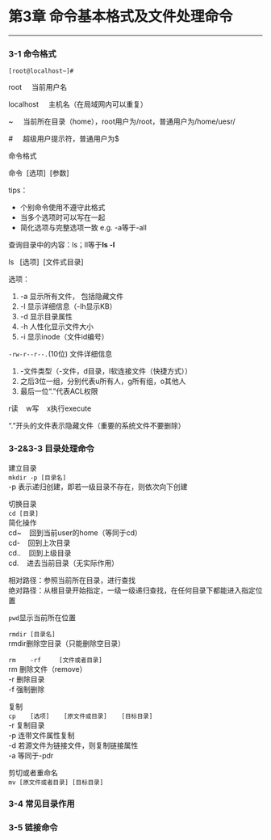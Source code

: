 # 第3章 命令基本格式及文件处理命令
---
### 3-1 命令格式

```[root@localhost~]#```

root &nbsp;&nbsp;&nbsp;&nbsp;当前用户名

localhost &nbsp;&nbsp;&nbsp;&nbsp;主机名（在局域网内可以重复）

~ &nbsp;&nbsp;&nbsp;&nbsp;当前所在目录（home），root用户为/root，普通用户为/home/uesr/

\# &nbsp;&nbsp;&nbsp;&nbsp;超级用户提示符，普通用户为$

命令格式

命令&nbsp;&nbsp;[选项]&nbsp;&nbsp;[参数]

tips：

- 个别命令使用不遵守此格式
- 当多个选项时可以写在一起
- 简化选项与完整选项一致 e.g.&nbsp;-a等于-all

查询目录中的内容：ls；ll等于<strong>ls -l</strong>

ls &nbsp;&nbsp;[选项]&nbsp;&nbsp;[文件式目录]

选项：  
1. -a 显示所有文件， 包括隐藏文件  
2. -l 显示详细信息（-lh显示KB）  
3. -d 显示目录属性  
4. -h 人性化显示文件大小  
5. -i 显示inode（文件id编号）  

```-rw-r--r--.```(10位) 文件详细信息  
1. -文件类型（-文件，d目录，l软连接文件（快捷方式））  
2. 之后3位一组，分别代表u所有人，g所有组，o其他人  
3. 最后一位“.”代表ACL权限  

r读&nbsp;&nbsp;&nbsp;&nbsp;w写&nbsp;&nbsp;&nbsp;&nbsp;x执行execute  

“.”开头的文件表示隐藏文件（重要的系统文件不要删除）


### 3-2&3-3 目录处理命令
建立目录  
```mkdir -p [目录名]```  
-p 表示递归创建，即若一级目录不存在，则依次向下创建  

切换目录  
```cd [目录]```  
简化操作  
cd~&nbsp;&nbsp;&nbsp;&nbsp;回到当前user的home（等同于cd）  
cd-&nbsp;&nbsp;&nbsp;&nbsp;回到上次目录  
cd..&nbsp;&nbsp;&nbsp;&nbsp;回到上级目录  
cd.&nbsp;&nbsp;&nbsp;&nbsp;进去当前目录（无实际作用）  

相对路径：参照当前所在目录，进行查找  
绝对路径：从根目录开始指定，一级一级递归查找，在任何目录下都能进入指定位置  

```pwd```显示当前所在位置

```rmdir [目录名]```  
rmdir删除空目录（只能删除空目录）  

```rm    -rf     [文件或者目录] ```   
rm&nbsp;删除文件（remove）  
-r&nbsp;删除目录  
-f&nbsp;强制删除  

复制  
```cp    [选项]    [原文件或目录]    [目标目录]```  
-r&nbsp;复制目录  
-p&nbsp;连带文件属性复制  
-d&nbsp;若源文件为链接文件，则复制链接属性  
-a&nbsp;等同于-pdr

剪切或者重命名  
```mv [原文件或者目录] [目标目录]```


### 3-4 常见目录作用

### 3-5 链接命令
 